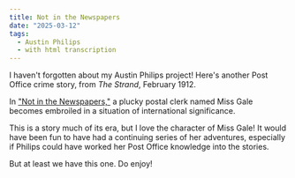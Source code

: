 ```yaml
---
title: Not in the Newspapers
date: "2025-03-12"
tags: 
  - Austin Philips
  - with html transcription
---
```


I haven't forgotten about my Austin Philips project! Here's another Post Office crime story, from *The Strand*, February 1912.

In ["Not in the Newspapers,"](/austin-philips/not-in-the-newspapers/) a plucky postal clerk named Miss Gale becomes
embroiled in a situation of international significance.

This is a story much of its era, but I love the character of Miss Gale! It would have been fun to have had a continuing series of
her adventures, especially if Philips could have worked her Post Office knowledge into the stories.

But at least we have this one. Do enjoy!